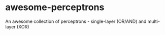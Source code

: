# awesome-perceptrons
An awesome collection of perceptrons - single-layer (OR/AND) and multi-layer (XOR)
